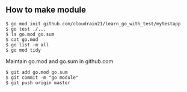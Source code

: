 ## How to make module

```
$ go mod init github.com/cloudrain21/learn_go_with_test/mytestapp
$ go test ./...
$ ls go.mod go.sum
$ cat go.mod
$ go list -m all
$ go mod tidy
```

Maintain go.mod and go.sum in github.com

```
$ git add go.mod go.sum
$ git commit -m "go module"
$ git push origin master
```
